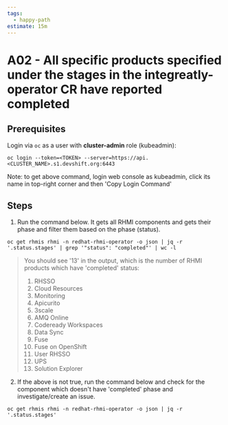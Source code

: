 ```yaml
---
tags:
  - happy-path
estimate: 15m
---
```


# A02 - All specific products specified under the stages in the integreatly-operator CR have reported completed

## Prerequisites

Login via `oc` as a user with **cluster-admin** role (kubeadmin):

```
oc login --token=<TOKEN> --server=https://api.<CLUSTER_NAME>.s1.devshift.org:6443
```

Note: to get above command, login web console as kubeadmin, click its name in top-right corner and then 'Copy Login Command'

## Steps

1. Run the command below. It gets all RHMI components and gets their phase and filter them based on the phase (status).

```
oc get rhmis rhmi -n redhat-rhmi-operator -o json | jq -r '.status.stages' | grep '"status": "completed"' | wc -l
```

> You should see '13' in the output, which is the number of RHMI products which have 'completed' status:
>
> 1.  RHSSO
> 2.  Cloud Resources
> 3.  Monitoring
> 4.  Apicurito
> 5.  3scale
> 6.  AMQ Online
> 7.  Codeready Workspaces
> 8.  Data Sync
> 9.  Fuse
> 10. Fuse on OpenShift
> 11. User RHSSO
> 12. UPS
> 13. Solution Explorer

2. If the above is not true, run the command below and check for the component which doesn't have 'completed' phase and investigate/create an issue.

```
oc get rhmis rhmi -n redhat-rhmi-operator -o json | jq -r '.status.stages'
```
